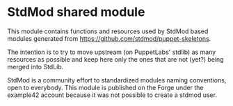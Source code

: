 # StdMod shared module

This module contains functions and resources used by StdMod based modules generated from https://github.com/stdmod/puppet-skeletons.

The intention is to try to move upstream (on PuppetLabs' stdlib) as many resources as possible and keep here only the ones that are not (yet?) being merged into StdLib.

StdMod is a community effort to standardized modules naming conventions, open to everybody.
This module is published on the Forge under the example42 account because it was not possible to create a stdmod user.
